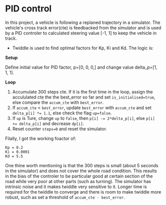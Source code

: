# PID control
In this project, a vehicle is following a replaned trajectory in a simulator. The vehicle's cross track error(cte) is feedbacked from the simulator and is used by a PID controler to calculated steering value [-1, 1] to keep the vehicle in track.

- Twiddle is used to find optimal factors for Kp, Ki and Kd. The logic is:

**Setup**

Define initial value for PID factor, p=[0, 0, 0,] and change value delta_p=[1, 1, 1].
	
**Loop**

1. Accumulate 300 steps cte. If it is the first time in the loop, assign the accululated cte the the best_error so far and set `is_initialised=true`, else compare the `accum_cte` with `best_error`.
2. If `accum_cte` < `best_error`, update  `best_error` with `accum_cte` and set `delta_p[i] *= 1.1`, else check the flag `up=false`.
3. If `up` is Ture, change `up` to `false`, then `p[i] -= 2*delta_p[i]`, else `p[i] += delta_p[i]` and decrease `dp[i]`.
4. Reset counter `steps=0` and reset the simulator.

Filally, I got the working foactor of:

	Kp = 0.2
	Ki = 0.0001
	Kd = 5.5
	

One thine worth mentioning is that the 300 steps is small (about 5 seconds in the simulator) and does not cover the whole road condition. This results in the bias of the controler to be particular good at certain section of the road while very poor at other parts (such as turning).
The simulator has intrinsic noise and it makes twiddle very sensitive to it. Longer time is required for the twiddle to converge and there is room to make twiddle more robust, such as set a threshold of `accum_cte - best_error`.
	